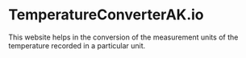 # TemperatureConverterAK.io
This website helps in the conversion of the measurement units of the temperature recorded in a particular unit.
